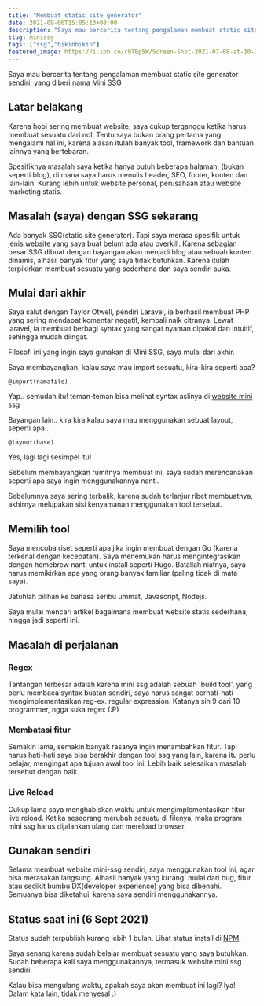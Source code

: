 ```yaml
---
title: "Membuat static site generator"
date: 2021-09-06T15:05:13+08:00
description: "Saya mau bercerita tentang pengalaman membuat static site generator sendiri, yang diberi nama Mini SSG"
slug: minissg
tags: ["ssg","bikinbikin"]
featured_image: https://i.ibb.co/rbTBp5W/Screen-Shot-2021-07-08-at-10-27-49-AM.png
---
```

Saya mau bercerita tentang pengalaman membuat static site generator sendiri, yang diberi nama [Mini SSG](https://minissg.vercel.app/)

## Latar belakang
Karena hobi sering membuat website, saya cukup terganggu ketika harus membuat sesuatu dari nol. Tentu saya bukan orang pertama yang mengalami hal ini, karena alasan itulah banyak tool, framework dan bantuan lainnya yang bertebaran.

Spesifiknya masalah saya ketika hanya butuh beberapa halaman, (bukan seperti blog), di mana saya harus menulis header, SEO, footer, konten dan lain-lain. Kurang lebih untuk website personal, perusahaan atau website marketing statis.

## Masalah (saya) dengan SSG sekarang
Ada banyak SSG(static site generator). Tapi saya merasa spesifik untuk jenis website yang saya buat belum ada atau overkill. Karena sebagian besar SSG dibuat dengan bayangan akan menjadi blog atau sebuah konten dinamis, alhasil banyak fitur yang saya tidak butuhkan. Karena itulah terpikirkan membuat sesuatu yang sederhana dan saya sendiri suka.

## Mulai dari akhir
Saya salut dengan Taylor Otwell, pendiri Laravel, ia berhasil membuat PHP yang sering mendapat komentar negatif, kembali naik citranya. Lewat laravel, ia membuat berbagi syntax yang sangat nyaman dipakai dan intuitif, sehingga mudah diingat.

Filosofi ini yang ingin saya gunakan di Mini SSG, saya mulai dari akhir.

Saya membayangkan, kalau saya mau import sesuatu, kira-kira seperti apa?
```
@import(namafile)
```
Yap.. semudah itu! teman-teman bisa melihat syntax aslinya di [website mini ssg](https://minissg.vercel.app/tour)

Bayangan lain.. kira kira kalau saya mau menggunakan sebuat layout, seperti apa..
```
@layout(base) 
```
Yes, lagi lagi sesimpel itu!

Sebelum membayangkan rumitnya membuat ini, saya sudah merencanakan seperti apa saya ingin menggunakannya nanti.

Sebelumnya saya sering terbalik, karena sudah terlanjur ribet membuatnya, akhirnya melupakan sisi kenyamanan menggunakan tool tersebut.

## Memilih tool
Saya mencoba riset seperti apa jika ingin membuat dengan Go (karena terkenal dengan kecepatan). Saya menemukan harus mengintegrasikan dengan homebrew nanti untuk install seperti Hugo. Batallah niatnya, saya harus memikirkan apa yang orang banyak familiar (paling tidak di mata saya).

Jatuhlah pilihan ke bahasa seribu ummat, Javascript, Nodejs.

Saya mulai mencari artikel bagaimana membuat website statis sederhana, hingga jadi seperti ini.

## Masalah di perjalanan

### Regex
Tantangan terbesar adalah karena mini ssg adalah sebuah 'build tool', yang perlu membaca syntax buatan sendiri, saya harus sangat berhati-hati mengimplementasikan reg-ex. regular expression. Katanya sih 9 dari 10 programmer, ngga suka regex (:P)

### Membatasi fitur
Semakin lama, semakin banyak rasanya ingin menambahkan fitur. Tapi harus hati-hati saya bisa berakhir dengan tool ssg yang lain, karena itu perlu belajar, mengingat apa tujuan awal tool ini. Lebih baik selesaikan masalah tersebut dengan baik.

### Live Reload
Cukup lama saya menghabiskan waktu untuk mengimplementasikan fitur live reload. Ketika seseorang merubah sesuatu di filenya, maka program mini ssg harus dijalankan ulang dan mereload browser. 

## Gunakan sendiri
Selama membuat website mini-ssg sendiri, saya menggunakan tool ini, agar bisa merasakan langsung. Alhasil banyak yang kurang! mulai dari bug, fitur atau sedikit bumbu DX(developer experience) yang bisa dibenahi. Semuanya bisa diketahui, karena saya sendiri menggunakannya.

## Status saat ini (6 Sept 2021)
Status sudah terpublish kurang lebih 1 bulan.
Lihat status install di [NPM](https://www.npmjs.com/package/mini-ssg).

Saya senang karena sudah belajar membuat sesuatu yang saya butuhkan.
Sudah beberapa kali saya menggunakannya, termasuk website mini ssg sendiri.

Kalau bisa mengulang waktu, apakah saya akan membuat ini lagi? Iya!
Dalam kata lain, tidak menyesal :)